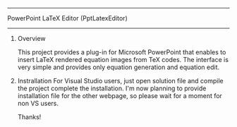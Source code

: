 ***
PowerPoint LaTeX Editor (PptLatexEditor)
***

1. Overview
    
    This project provides a plug-in for Microsoft PowerPoint that enables to insert LaTeX rendered
    equation images from TeX codes. The interface is very simple and provides only equation generation
    and equation edit. 
    
1. Instrallation
    For Visual Studio users, just open solution file and compile the project complete the installation.
    I'm now planning to provide installation file for the other webpage, so please wait for a moment 
    for non VS users.
    
    Thanks!